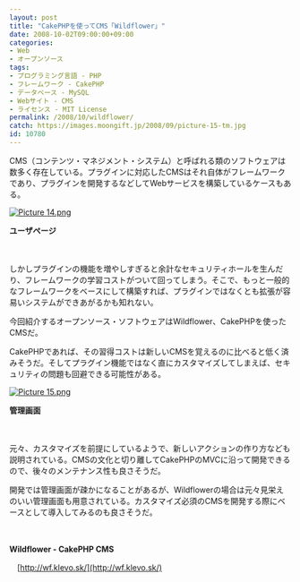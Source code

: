 ```yaml
---
layout: post
title: "CakePHPを使ってCMS「Wildflower」"
date: 2008-10-02T09:00:00+09:00
categories:
- Web
- オープンソース
tags: 
- プログラミング言語 - PHP
- フレームワーク - CakePHP
- データベース - MySQL
- Webサイト - CMS
- ライセンス - MIT License
permalink: /2008/10/wildflower/
catch: https://images.moongift.jp/2008/09/picture-15-tm.jpg
id: 10780
---
```

CMS（コンテンツ・マネジメント・システム）と呼ばれる類のソフトウェアは数多く存在している。プラグインに対応したCMSはそれ自体がフレームワークであり、プラグインを開発するなどしてWebサービスを構築しているケースもある。

  

[![Picture 14.png](https://images.moongift.jp/2008/09/picture-14-tm.jpg)](https://images.moongift.jp/2008/09/picture-14.jpg)  
  
**ユーザページ**

  

　

  

しかしプラグインの機能を増やしすぎると余計なセキュリティホールを生んだり、フレームワークの学習コストがついて回ってしまう。そこで、もっと一般的なフレームワークをベースにして構築すれば、プラグインではなくとも拡張が容易いシステムができあがるかも知れない。

  

今回紹介するオープンソース・ソフトウェアはWildflower、CakePHPを使ったCMSだ。

  
  
<!--more-->  

CakePHPであれば、その習得コストは新しいCMSを覚えるのに比べると低く済みそうだ。そしてプラグイン機能ではなく直にカスタマイズしてしまえば、セキュリティの問題も回避できる可能性がある。

  

[![Picture 15.png](https://images.moongift.jp/2008/09/picture-15-tm.jpg)](https://images.moongift.jp/2008/09/picture-15.jpg)  
  
**管理画面**

  

　

  

元々、カスタマイズを前提にしているようで、新しいアクションの作り方なども説明されている。CMSの文化と切り離してCakePHPのMVCに沿って開発できるので、後々のメンテナンス性も良さそうだ。

  

開発では管理画面が疎かになることがあるが、Wildflowerの場合は元々見栄えのいい管理画面も用意されている。カスタマイズ必須のCMSを開発する際にベースとして導入してみるのも良さそうだ。

  

　

  

**Wildflower - CakePHP CMS**  
  
　[http://wf.klevo.sk/](http://wf.klevo.sk/)

  
